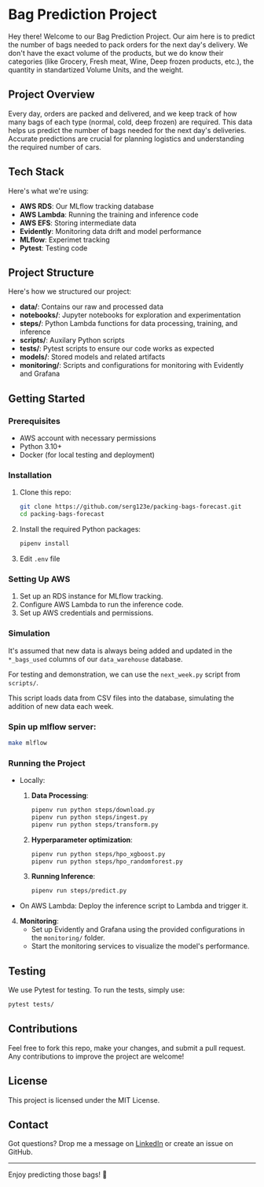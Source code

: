 # Bag Prediction Project

Hey there! Welcome to our Bag Prediction Project. 
Our aim here is to predict the number of bags needed to pack orders for the next day's delivery. 
We don't have the exact volume of the products, 
but we do know their categories (like Grocery, Fresh meat, Wine, Deep frozen products, etc.), the quantity in standartized Volume Units, and the weight.

## Project Overview

Every day, orders are packed and delivered, and we keep track of how many bags of each type (normal, cold, deep frozen) are required. 
This data helps us predict the number of bags needed for the next day's deliveries. 
Accurate predictions are crucial for planning logistics and understanding the required number of cars.

## Tech Stack

Here's what we're using:

- **AWS RDS**: Our MLflow tracking database
- **AWS Lambda**: Running the training and inference code
- **AWS EFS**: Storing intermediate data
- **Evidently**: Monitoring data drift and model performance
- **MLflow**: Experimet tracking
- **Pytest**: Testing code

## Project Structure

Here's how we structured our project:

- **data/**: Contains our raw and processed data
- **notebooks/**: Jupyter notebooks for exploration and experimentation
- **steps/**: Python Lambda functions for data processing, training, and inference
- **scripts/**: Auxilary Python scripts
- **tests/**: Pytest scripts to ensure our code works as expected
- **models/**: Stored models and related artifacts
- **monitoring/**: Scripts and configurations for monitoring with Evidently and Grafana

## Getting Started

### Prerequisites

- AWS account with necessary permissions
- Python 3.10+
- Docker (for local testing and deployment)

### Installation

1. Clone this repo:
    ```bash
    git clone https://github.com/serg123e/packing-bags-forecast.git
    cd packing-bags-forecast
    ```

2. Install the required Python packages:
    ```bash
    pipenv install
    ```

3. Edit `.env` file

### Setting Up AWS

1. Set up an RDS instance for MLflow tracking.
2. Configure AWS Lambda to run the inference code.
3. Set up AWS credentials and permissions.


### Simulation
It's assumed that new data is always being added and updated in the `*_bags_used` columns of our `data_warehouse` database. 

For testing and demonstration, we can use the `next_week.py` script from `scripts/`. 

This script loads data from CSV files into the database, simulating the addition of new data each week.


### Spin up mlflow server:
```bash
make mlflow
```


### Running the Project
  - Locally:

      1. **Data Processing**:
          ```bash
          pipenv run python steps/download.py
          pipenv run python steps/ingest.py
          pipenv run python steps/transform.py
          ```

      2. **Hyperparameter optimization**:
          ```bash
          pipenv run python steps/hpo_xgboost.py
          pipenv run python steps/hpo_randomforest.py
          ```

      3. **Running Inference**:
          ```bash
          pipenv run steps/predict.py
          ```

  - On AWS Lambda: Deploy the inference script to Lambda and trigger it.

4. **Monitoring**:
    - Set up Evidently and Grafana using the provided configurations in the `monitoring/` folder.
    - Start the monitoring services to visualize the model's performance.

## Testing

We use Pytest for testing. To run the tests, simply use:
```bash
pytest tests/
```

## Contributions

Feel free to fork this repo, make your changes, and submit a pull request. Any contributions to improve the project are welcome!

## License

This project is licensed under the MIT License.

## Contact

Got questions? Drop me a message on [LinkedIn](https://www.linkedin.com/in/sergey-evstegneiev/) or create an issue on GitHub.

---

Enjoy predicting those bags! 🚀

